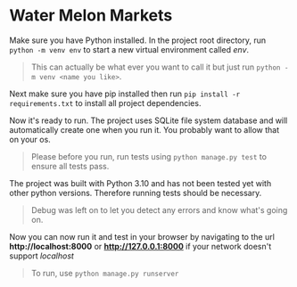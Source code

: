 # Water Melon Markets

Make sure you have Python installed.
In the project root directory, run `python -m venv env` to start a new virtual environment called _env_. 
>This can actually be what ever you want to call it but just run `python -m venv <name you like>`.

Next make sure you have pip installed then run `pip install -r requirements.txt` to install all project dependencies.

Now it's ready to run. The project uses SQLite file system database and will automatically create one when you run it. 
You probably want to allow that on your os. 

>Please before you run, run tests using `python manage.py test` to ensure all tests pass. 

The project was built with Python 3.10 and has not been tested yet with other python versions. Therefore running tests should be necessary.

>Debug was left on to let you detect any errors and know what's going on.

Now you can now run it and test in your browser by navigating to the url **http://localhost:8000** or **http://127.0.0.1:8000** if your network doesn't support *localhost*

>To run, use `python manage.py runserver`

